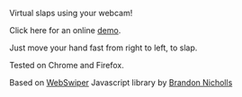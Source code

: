 Virtual slaps using your webcam!

Click here for an online [demo](http://creativecollective.gr/labs/webslap/).

Just move your hand fast from right to left, to slap.

Tested on Chrome and Firefox.

Based on [WebSwiper](https://github.com/iambrandonn/WebcamSwiper) Javascript library by [Brandon Nicholls](https://github.com/iambrandonn)
